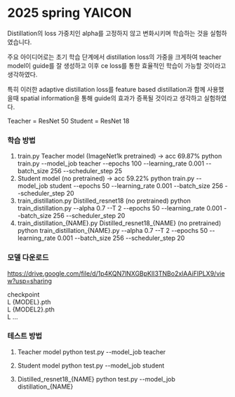 # 2025 spring YAICON

Distillation의 loss 가중치인 alpha를 고정하지 않고 변화시키며 학습하는 것을 실험하였습니다.

주요 아이디어로는 초기 학습 단계에서 distillation loss의 가중을 크게하여 teacher model이 guide를 잘 생성하고 이후 ce loss를 통한 효율적인 학습이 가능할 것이라고 생각하였다.

특히 이러한 adaptive distillation loss를 feature based distillation과 함께 사용했을때 spatial information을 통해 guide의 효과가 증폭될 것이라고 생각하고 실험하였다.


Teacher = ResNet 50
Student = ResNet 18

### 학습 방법
1. train.py Teacher model (ImageNet1k pretrained) -> acc 69.87%
   python train.py --model_job teacher --epochs 100 --learning_rate 0.001 --batch_size 256 --scheduler_step 25
2. Student model (no pretrained) -> acc 59.22%
   python train.py --model_job student --epochs 50 --learning_rate 0.001 --batch_size 256 --scheduler_step 20
3. train_distillation.py Distilled_resnet18 (no pretrained)
   python train_distillation.py --alpha 0.7 --T 2 --epochs 50 --learning_rate 0.001 --batch_size 256 --scheduler_step 20
4. train_distillation_{NAME}.py Distilled_resnet18_{NAME} (no pretrained)
   python train_distillation_{NAME}.py --alpha 0.7 --T 2 --epochs 50 --learning_rate 0.001 --batch_size 256 --scheduler_step 20

### 모델 다운로드
https://drive.google.com/file/d/1p4KQN7lNXGBpKlI3TNBo2xlAAiFIPLX9/view?usp=sharing

checkpoint \
 L {MODEL}.pth \
 L {MODEL2}.pth \
 L ... 

### 테스트 방법
1. Teacher model
   python test.py --model_job teacher

2. Student model 
   python test.py --model_job student

3. Distilled_resnet18_{NAME}
   python test.py --model_job distillation_{NAME}

